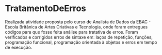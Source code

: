 # TratamentoDeErros

Realizada atividade proposta pelo curso de Analista de Dados da EBAC - Escola Britânica de Artes Criativas e Tecnologia, onde foram entregues códigos para que fosse feita análise para tratativa de erros. Foram verificados e corrigidos erros de sintaxe em: laços de repetição, funções, programação funcional, programação orientada à objetos e erros em tempo de execução.
